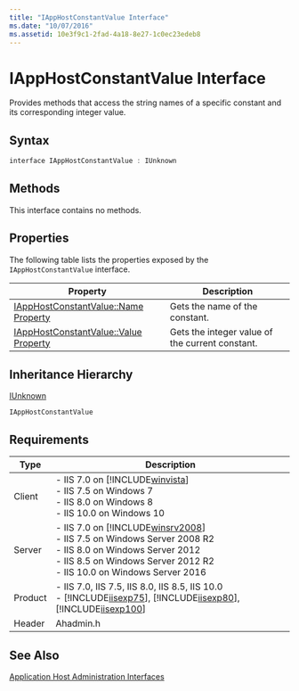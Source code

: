 ```yaml
---
title: "IAppHostConstantValue Interface"
ms.date: "10/07/2016"
ms.assetid: 10e3f9c1-2fad-4a18-8e27-1c0ec23edeb8
---
```

# IAppHostConstantValue Interface

Provides methods that access the string names of a specific constant and its corresponding integer value.  
  
## Syntax  
  
```cpp  
interface IAppHostConstantValue : IUnknown  
```  
  
## Methods  

 This interface contains no methods.  
  
## Properties  

 The following table lists the properties exposed by the `IAppHostConstantValue` interface.  
  
|Property|Description|  
|--------------|-----------------|  
|[IAppHostConstantValue::Name Property](../../web-development-reference/native-code-api-reference/iapphostconstantvalue-name-property.md)|Gets the name of the constant.|  
|[IAppHostConstantValue::Value Property](../../web-development-reference/native-code-api-reference/iapphostconstantvalue-value-property.md)|Gets the integer value of the current constant.|  
  
## Inheritance Hierarchy  

 [IUnknown](https://go.microsoft.com/fwlink/?LinkId=55951)  
  
 `IAppHostConstantValue`  
  
## Requirements  
  
|Type|Description|  
|----------|-----------------|  
|Client|-   IIS 7.0 on [!INCLUDE[winvista](../../wmi-provider/includes/winvista-md.md)]<br />-   IIS 7.5 on Windows 7<br />-   IIS 8.0 on Windows 8<br />-   IIS 10.0 on Windows 10|  
|Server|-   IIS 7.0 on [!INCLUDE[winsrv2008](../../wmi-provider/includes/winsrv2008-md.md)]<br />-   IIS 7.5 on Windows Server 2008 R2<br />-   IIS 8.0 on Windows Server 2012<br />-   IIS 8.5 on Windows Server 2012 R2<br />-   IIS 10.0 on Windows Server 2016|  
|Product|-   IIS 7.0, IIS 7.5, IIS 8.0, IIS 8.5, IIS 10.0<br />-   [!INCLUDE[iisexp75](../../web-development-reference/native-code-api-reference/includes/iisexp75-md.md)], [!INCLUDE[iisexp80](../../web-development-reference/native-code-api-reference/includes/iisexp80-md.md)], [!INCLUDE[iisexp100](../../web-development-reference/native-code-api-reference/includes/iisexp100-md.md)]|  
|Header|Ahadmin.h|  
  
## See Also  

 [Application Host Administration Interfaces](../../web-development-reference/native-code-api-reference/application-host-administration-interfaces.md)
